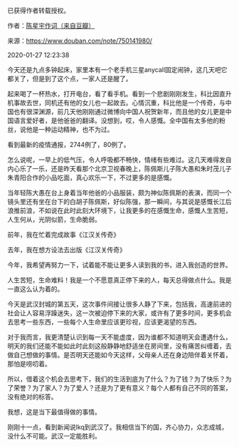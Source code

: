 已获得作者转载授权。


作者：[陈星宇作词（来自豆瓣）](https://www.douban.com/people/chenxingyu2009/)


来源：https://www.douban.com/note/750141980/


2020-01-27 12:23:38


今天还是九点多钟起床，家里本有一个老手机三星anycall固定闹钟，这几天吧它都关了，但是到了这个点，一家人还是醒了。  

起来喝了一杯热水，打开电台，看了看手机。看到一个悲剧刚刚发生，科比因直升机事故去世，同机还有他的女儿也一起故去。心情沉重，科比他是一个传奇，与中国也有很深渊源，前几天他刚刚通过微博向中国人祝贺新年，而且他的女儿更是中国语言爱好者，是他爸爸的翻译。没想到，哎，令人感慨。全中国有太多他的粉丝，说他是一种运动精神，也不为过。  

看到最新的疫情通报，2744例了，80例了。  

怎么说呢，一早上的低气压，令人呼吸都不畅快，情绪有些难过。这几天难得发自内心乐了一乐，还是昨天看那个北京卫视春晚上，陈佩斯儿子陈大愚和朱时茂儿子朱青阳合作的小品吃面，真心欢乐一下，不过更多的是感慨。  

当年轻陈大愚在台上身着当年他爸的小品服装，颇为神似陈佩斯的表演，而同一个镜头里还有坐在台下的白胡子陈佩斯，好似陈强，那一瞬间，与其说是感慨长江后浪推前浪，不如说在此时此刻大环境下，让我更多的在感慨生命，感慨人生苦短，人生何从，光阴似箭，生命脆弱。  

前年，我在忙着完成故事《江汉关传奇》  

去年，我在想方设法去出版《江汉关传奇》  

今年，我希望再努力一下，试着能不能让更多人读到我的书，进入我创造的世界。  

人生苦短，生命难料！我是一个不愿意真正停下来的人，每天总得做点什么。我是一直这么认为着的。  

今天是武汉封城的第五天，这次事件间接让很多人静了下来，包括我，高速前进的社会让人容易浮躁迷失，这一次被迫停下来的大家，或许有了更多时间，更多机会去思考一些东西，一些每个人生命里应该更珍视，应该更渴望的东西。  

对于我而言，我更清楚认识到每一天不能虚度，因为谁都不知道明天会遭遇什么，明天的我们还能不能如此时此刻这般静静地舒适坐在房间里，没有痛苦纠缠着，去做自己想做的事情。是否明天还能如今天这样，父母亲人还在身边陪伴着关怀着，那怕是唠叨着。  

所以，借着这个机会去思考下，我们的生活到底为了什么？为了钱？为了快乐？为了荣誉？为了家人？为了爱人？还是为了更有意义？每个人都有自己不同的答案，没有绝对的标答。  

我想，这是当下最值得做的事情。  

刚刚十一点，看到新闻说lkq到武汉了。我相信当下的国，齐心协力，众志成城，没什么不可能。武汉一定能胜利。  

